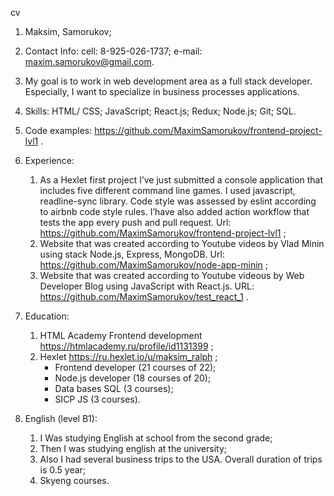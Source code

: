 cv
1. Maksim, Samorukov;

2. Contact Info:
	cell: 8-925-026-1737;
	e-mail: maxim.samorukov@gmail.com.

3. My goal is to work in web development area as a full stack developer. Especially, I want to specialize in business processes applications.

4. Skills:
	HTML/ CSS;
	JavaScript;
	React.js;
	Redux;
	Node.js;
	Git;
	SQL.

5. Code examples:
	https://github.com/MaximSamorukov/frontend-project-lvl1 .

6. Experience:
	1. As a Hexlet first project I’ve just submitted a console application that includes five different command line games. I used javascript, readline-sync library. Code style was assessed by eslint according to airbnb code style rules. I’have also added action workflow that tests the app every push and pull request.
	Url: https://github.com/MaximSamorukov/frontend-project-lvl1 ;
	2. Website that was created according to Youtube videos by Vlad Minin using stack Node.js, Express, MongoDB.
	Url: https://github.com/MaximSamorukov/node-app-minin ;
	3. Website that was created according to Youtube videous by Web Developer Blog using JavaScript with React.js.
	URL: https://github.com/MaximSamorukov/test_react_1 .

7. Education:
	1. HTML Academy Frontend development https://htmlacademy.ru/profile/id1131399 ;
	2. Hexlet https://ru.hexlet.io/u/maksim_ralph ;
		- Frontend developer (21 courses of 22);
		- Node.js developer (18 courses of 20);
		- Data bases SQL (3 courses);
		- SICP JS (3 courses).

8. English (level B1):
	1. I Was studying English at school from the second grade;
	2. Then I was studying english at the university;
	3. Also I had several business trips to the USA. Overall duration of trips is 0.5 year;
	4. Skyeng courses.